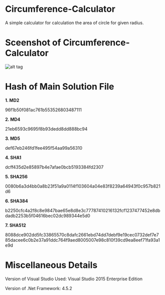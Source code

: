 # Circumference-Calculator
A simple calculator for calculation the area of circle for given radius.

# Sceenshot of Circumference-Calculator
![alt tag](https://docs.google.com/uc?export=download&id=0B3mwICT7qVWYNFNZY2xMSF9fdzQ)

# Hash of Main Solution File

<b>1. MD2</b>
<p>96f1b50f081ac761b553526803487111</p>
<b>2. MD4</b>
<p>21eb6593c9695f8b93dedd8dd888bc94</p>
<b>3. MD5</b>
<p>def67eb246fd1fee495f54aa99a56310</p>
<b>4. SHA1</b>
<p>dcff435d2e85897b4e7afae0bcb5193384fd2307</p>
<b>5. SHA256</b>
<p>0080b6a3d4bb0a8b23f51a9a0114f103604a04e83f8239a64943f0c957b821d6</p>
<b>6. SHA384</b>
<p>b2250cfc4a2f8c8e9847bae65e8d8e3c77787410216132fcf1237477452e8dbdadb2253b5f04616bec02dc989344e5d0</p>
<b>7. SHA512</b>
<p>8088dce902dd5fc33865570c8dafc2661ebd74dd7debf9e19cec0732def7e785dacee6c0b2e37a91ddc764f9aed8005007e98c810f39cd9ea8eef71fa93a1e9d</p>

# Miscellaneous Details

Version of Visual Studio Used: Visual Studio 2015 Enterprise Edition

Version of .Net Framework: 4.5.2
